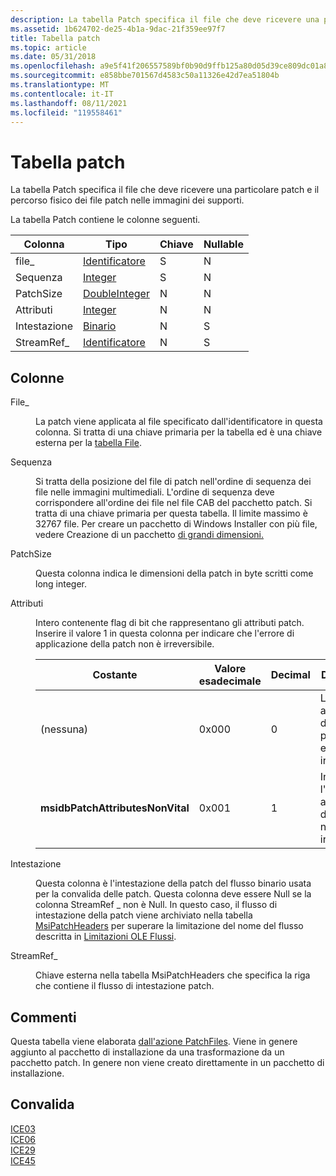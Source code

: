 ```yaml
---
description: La tabella Patch specifica il file che deve ricevere una particolare patch e il percorso fisico dei file patch nelle immagini dei supporti.
ms.assetid: 1b624702-de25-4b1a-9dac-21f359ee97f7
title: Tabella patch
ms.topic: article
ms.date: 05/31/2018
ms.openlocfilehash: a9e5f41f206557589bf0b90d9ffb125a80d05d39ce809dc01a8e687a21045475
ms.sourcegitcommit: e858bbe701567d4583c50a11326e42d7ea51804b
ms.translationtype: MT
ms.contentlocale: it-IT
ms.lasthandoff: 08/11/2021
ms.locfileid: "119558461"
---
```

# <a name="patch-table"></a>Tabella patch

La tabella Patch specifica il file che deve ricevere una particolare patch e il percorso fisico dei file patch nelle immagini dei supporti.

La tabella Patch contiene le colonne seguenti.



| Colonna      | Tipo                               | Chiave | Nullable |
|-------------|------------------------------------|-----|----------|
| file\_      | [Identificatore](identifier.md)       | S   | N        |
| Sequenza    | [Integer](integer.md)             | S   | N        |
| PatchSize   | [DoubleInteger](doubleinteger.md) | N   | N        |
| Attributi  | [Integer](integer.md)             | N   | N        |
| Intestazione      | [Binario](binary.md)               | N   | S        |
| StreamRef\_ | [Identificatore](identifier.md)       | N   | S        |



 

## <a name="columns"></a>Colonne

<dl> <dt>

<span id="File_"></span><span id="file_"></span><span id="FILE_"></span>File\_
</dt> <dd>

La patch viene applicata al file specificato dall'identificatore in questa colonna. Si tratta di una chiave primaria per la tabella ed è una chiave esterna per la [tabella File](file-table.md).

</dd> <dt>

<span id="Sequence"></span><span id="sequence"></span><span id="SEQUENCE"></span>Sequenza
</dt> <dd>

Si tratta della posizione del file di patch nell'ordine di sequenza dei file nelle immagini multimediali. L'ordine di sequenza deve corrispondere all'ordine dei file nel file CAB del pacchetto patch. Si tratta di una chiave primaria per questa tabella. Il limite massimo è 32767 file. Per creare un pacchetto di Windows Installer con più file, vedere Creazione di un pacchetto [di grandi dimensioni.](authoring-a-large-package.md)

</dd> <dt>

<span id="PatchSize"></span><span id="patchsize"></span><span id="PATCHSIZE"></span>PatchSize
</dt> <dd>

Questa colonna indica le dimensioni della patch in byte scritti come long integer.

</dd> <dt>

<span id="Attributes"></span><span id="attributes"></span><span id="ATTRIBUTES"></span>Attributi
</dt> <dd>

Intero contenente flag di bit che rappresentano gli attributi patch. Inserire il valore 1 in questa colonna per indicare che l'errore di applicazione della patch non è irreversibile.



| Costante                         | Valore esadecimale | Decimal | Descrizione                                                          |
|----------------------------------|-------------|---------|----------------------------------------------------------------------|
| (nessuna)                           | 0x000       | 0       | La mancata applicazione di questa patch è un errore irreversibile.                        |
| **msidbPatchAttributesNonVital** | 0x001       | 1       | Indica che l'errore di applicazione della patch non è irreversibile. |



 

</dd> <dt>

<span id="Header"></span><span id="header"></span><span id="HEADER"></span>Intestazione
</dt> <dd>

Questa colonna è l'intestazione della patch del flusso binario usata per la convalida delle patch. Questa colonna deve essere Null se la colonna StreamRef \_ non è Null. In questo caso, il flusso di intestazione della patch viene archiviato nella tabella [MsiPatchHeaders](msipatchheaders-table.md) per superare la limitazione del nome del flusso descritta in [Limitazioni OLE Flussi](ole-limitations-on-streams.md).

</dd> <dt>

<span id="StreamRef_"></span><span id="streamref_"></span><span id="STREAMREF_"></span>StreamRef\_
</dt> <dd>

Chiave esterna nella tabella MsiPatchHeaders che specifica la riga che contiene il flusso di intestazione patch.

</dd> </dl>

## <a name="remarks"></a>Commenti

Questa tabella viene elaborata [dall'azione PatchFiles](patchfiles-action.md). Viene in genere aggiunto al pacchetto di installazione da una trasformazione da un pacchetto patch. In genere non viene creato direttamente in un pacchetto di installazione.

## <a name="validation"></a>Convalida

<dl>

[ICE03](ice03.md)  
[ICE06](ice06.md)  
[ICE29](ice29.md)  
[ICE45](ice45.md)  
</dl>

 

 



